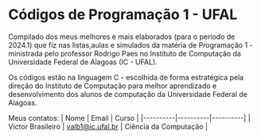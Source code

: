 # Códigos de Programação 1 - UFAL
Compilado dos meus melhores e mais elaborados (para o período de 2024.1) que fiz nas listas,aulas e simulados da matéria de Programação 1 - ministrada pelo professor Rodrigo Paes no Instituto de Computação da Universidade Federal de Alagoas (IC - UFAL).

Os códigos estão na linguagem C - escolhida de forma estratégica pela direção do Instituto de Computação para melhor aprendizado e desenvolvimento dos alunos de computação da Universidade Federal de Alagoas.

Meus contatos:
| Nome | Email | Curso |
|----------|----------|----------|
| Victor Brasileiro  | valb1@ic.ufal.br   | Ciência da Computação   |

